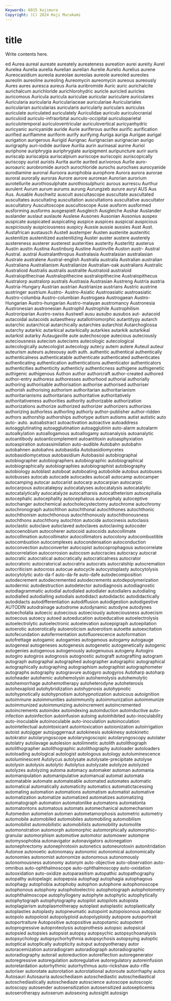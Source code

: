 ```yaml
---
Keywords: 6015 kojimura
Copyright: (C) 2024 Koji Murakami
---
```


# title

Write contents here.



ed Aurea aureal aureate aureately aureateness aureation aurei aureity Aurel
Aurelea Aurelia aurelia Aurelian aurelian Aurelie Aurelio Aurelius aurene Aureocasidium
aureola aureolae aureolas aureole aureoled aureoles aureolin aureoline aureoling Aureomycin
aureomycin aureous aureously Aures aures auresca aureus Auria auribromide Auric
auric aurichalcite aurichalcum aurichloride aurichlorohydric auricle auricled auricles auricomous Auricula
auricula auriculae auricular auriculare auriculares Auricularia auricularia Auriculariaceae auriculariae Auriculariales
auricularian auricularias auricularis auricularly auriculars auriculas auriculate auriculated auriculately Auriculidae
auriculo auriculocranial auriculoid auriculo-infraorbital auriculo-occipital auriculoparietal auriculotemporal auriculoventricular auriculovertical auricyanhydric
auricyanic auricyanide auride Aurie auriferous aurifex aurific aurification aurified auriflamme
auriform aurify aurifying Auriga auriga Aurigae aurigal aurigation aurigerous Aurigid
Aurignac Aurignacian aurignacian aurigo aurigraphy auri-iodide aurilave Aurilia aurin aurinasal
aurine Auriol auriphone auriphrygia auriphrygiate auripigment auripuncture aurir auris auriscalp
auriscalpia auriscalpium auriscope auriscopic auriscopically auriscopy aurist aurists Aurita aurite
aurited aurivorous Aurlie auro- auroauric aurobromide auroch aurochloride aurochs aurochses
aurocyanide aurodiamine auronal Auroora aurophobia aurophore Aurora aurora aurorae auroral
aurorally auroras Aurore aurore aurorean Aurorian aurorium aurotellurite aurothiosulphate aurothiosulphuric
aurous aurrescu Aurthur aurulent Aurum aurum aurums aurung Aurungzeb aurure
auryl AUS Aus Aus. Ausable Auschwitz auscult auscultascope auscultate auscultated
auscultates auscultating auscultation auscultations auscultative auscultator auscultatory Auscultoscope auscultoscope Ause
ausform ausformed ausforming ausforms ausgespielt Ausgleich Ausgleiche Aushar Auslander auslander
auslaut auslaute Auslese Ausones Ausonian Ausonius auspex auspicate auspicated auspicating
auspice auspices auspicial auspicious auspiciously auspiciousness auspicy Aussie aussie aussies
Aust Aust. Austafrican austausch Austell austemper Austen austenite austenitic austenitize
austenitized austenitizing Auster auster austere austerely austereness austerer austerest austerities
austerity Austerlitz austerus Austin austin Austina Austinburg Austine Austinville Auston
austr- Austral Austral. austral Australanthropus Australasia Australasian australasian Australe australene
Austral-english Australia australia Australian australian Australiana Australianism Australianize Australian-oak australians
Australic Australioid Australis australis australite Australoid australoid Australopithecinae Australopithecine australopithecine
Australopithecus Australorp australorp australs Austrasia Austrasian Austreng Austria austria Austria-Hungary
Austrian austrian Austrianize austrians Austric austrine austringer austrium Austro- Austro-Asiatic
Austroasiatic austroasiatic Austro-columbia Austro-columbian Austrogaea Austrogaean Austro-Hungarian Austro-hungarian Austro-malayan austromancy
Austronesia Austronesian austronesian Austrophil Austrophile Austrophilism Austroriparian Austro-swiss Austwell ausu
ausubo ausubos aut- autacoid autacoidal autacoids autaesthesy autallotriomorphic autantitypy autarch
autarchic autarchical autarchically autarchies autarchist Autarchoglossa autarchy autarkic autarkical autarkically
autarkies autarkik autarkikal autarkist autarky Autaugaville aute autechoscope autecious auteciously
auteciousness autecism autecisms autecologic autecological autecologically autecologist autecology autecy autem
autere Auteuil auteur auteurism auteurs autexousy auth auth. authentic authentical
authentically authenticalness authenticatable authenticate authenticated authenticates authenticating authentication authentications authenticator
authenticators authenticities authenticity authenticly authenticness authigene authigenetic authigenic authigenous Authon
author authorcraft author-created authored author-entry authoress authoresses authorhood authorial authorially
authoring authorisable authorisation authorise authorised authoriser authorish authorising authorism authoritarian
authoritarianism authoritarianisms authoritarians authoritative authoritatively authoritativeness authorities authority authorizable authorization
authorizations authorize authorized authorizer authorizers authorizes authorizing authorless authorling authorly
author-publisher author-ridden authors authorship authorships authotype autism autisms autist autistic
auto auto- auto. autoabstract autoactivation autoactive autoaddress autoagglutinating autoagglutination autoagglutinin
auto-alarm autoalarm autoalkylation autoallogamous autoallogamy autoanalysis autoanalytic autoantibody autoanticomplement autoantitoxin
autoasphyxiation autoaspiration autoassimilation auto-audible Autobahn autobahn autobahnen autobahns autobasidia Autobasidiomycetes
autobasidiomycetous autobasidium Autobasisii autobiographal autobiographer autobiographers autobiographic autobiographical autobiographically autobiographies
autobiographist autobiography autobiology autoblast autoboat autoboating autobolide autobus autobuses autobusses
autocab autocade autocades autocall autocamp autocamper autocamping autocar autocarist autocarp
autocarpian autocarpic autocarpous autocatalepsy autocatalyses autocatalysis autocatalytic autocatalytically autocatalyze autocatharsis
autocatheterism autocephalia autocephalic autocephality autocephalous autocephaly autoceptive autochanger autochemical autocholecystectomy
autochrome autochromy autochronograph autochthon autochthonal autochthones autochthonic autochthonism autochthonous autochthonously
autochthonousness autochthons autochthony autochton autocide autocinesis autoclasis autoclastic autoclave autoclaved
autoclaves autoclaving autocoder autocoenobium autocoherer autocoid autocoids autocollimate autocollimation autocollimator
autocollimators autocolony autocombustible autocombustion autocomplexes autocondensation autoconduction autoconvection autoconverter autocopist
autocoprophagous autocorrelate autocorrelation autocorrosion autocosm autocracies autocracy autocrat autocratic autocratical
autocratically autocraticalness autocrator autocratoric autocratorical autocratrix autocrats autocratship autocremation autocriticism
autocross autocue autocycle autocystoplasty autocytolysis autocytolytic auto-da-f auto-da-fe auto-dafe autodecomposition
autodecrement autodecremented autodecrements autodepolymerization autodermic autodestruction autodetector autodiagnosis autodiagnostic autodiagrammatic
autodial autodialed autodialer autodialers autodialing autodialled autodialling autodials autodidact autodidactic
autodidactically autodidacts autodifferentiation autodiffusion autodigestion autodigestive AUTODIN autodrainage autodrome autodynamic
autodyne autodynes autoecholalia autoecic autoecious autoeciously autoeciousness autoecism autoecous autoecy
autoed autoeducation autoeducative autoelectrolysis autoelectrolytic autoelectronic autoelevation autoepigraph autoepilation autoerotic
autoerotically autoeroticism autoerotism autoette autoexcitation autofecundation autofermentation autofluorescence autoformation autofrettage
autogamic autogamies autogamous autogamy autogauge autogeneal autogeneses autogenesis autogenetic autogenetically
autogenic autogenies autogenous autogenously autogenuous autogeny Autogiro autogiro autogiros autognosis
autognostic autograft autografting autogram autograph autographal autographed autographer autographic autographical
autographically autographing autographism autographist autographometer autographs autography autogravure autogyro autogyros
Autoharp autoharp autoheader autohemic autohemolysin autohemolysis autohemolytic autohemorrhage autohemotherapy autoheterodyne
autoheterosis autohexaploid autohybridization autohypnosis autohypnotic autohypnotically autohypnotism autohypnotization autoicous autoignition
autoimmune autoimmunities autoimmunity autoimmunization autoimmunize autoimmunized autoimmunizing autoincrement autoincremented autoincrements
autoindex autoindexing autoinduction autoinductive auto-infection autoinfection autoinfusion autoing autoinhibited auto-inoculability
auto-inoculable autoinoculable auto-inoculation autoinoculation autointellectual autointoxicant autointoxication autoionization autoirrigation autoist
autojigger autojuggernaut autokinesis autokinesy autokinetic autokrator autolaryngoscope autolaryngoscopic autolaryngoscopy autolater
autolatry autolavage autolesion autolimnetic autolith autolithograph autolithographer autolithographic autolithography autoloader
autoloaders autoloading autological autologist autologous autology autoluminescence autoluminescent Autolycus autolysate
autolysate-precipitate autolyse autolysin autolysis autolytic Autolytus autolyzate autolyze autolyzed autolyzes
autolyzing automa automacy automaker automan automania automanipulation automanipulative automanual automat
automata automatable automate automateable automated automates automatic automatical automatically automaticity
automatics automatictacessing automating automation automations automatism automatist automative automatization automatize
automatized automatizes automatizing automatograph automaton automatonlike automatons automatonta automatontons automatous
automats automechanical automechanism Automedon automelon automen autometamorphosis autometric autometry automobile
automobiled automobiles automobiling automobilism automobilist automobilistic automobilists automobility automolite automonstration
automorph automorphic automorphically automorphic-granular automorphism automotive automotor automower autompne automysophobia
autonavigator autonavigators autonegation autonephrectomy autonephrotoxin autonetics autoneurotoxin autonitridation Autonoe autonoetic
autonomasy autonomic autonomical autonomically autonomies autonomist autonomize autonomous autonomously autonomousness
autonomy autonym auto-objective auto-observation auto-omnibus auto-ophthalmoscope auto-ophthalmoscopy auto-oxidation autooxidation auto-oxidize
autoparasitism autopathic autopathography autopathy autopelagic autopepsia autophagi autophagia autophagous autophagy
autophobia autophoby autophon autophone autophonoscope autophonous autophony autophotoelectric autophotograph autophotometry
autophthalmoscope autophyllogeny autophyte autophytic autophytically autophytograph autophytography autopilot autopilots autopista
autoplagiarism autoplasmotherapy autoplast autoplastic autoplastically autoplasties autoplasty autopneumatic autopoint autopoisonous
autopolar autopolo autopoloist autopolyploid autopolyploidy autopore autoportrait autoportraiture Autopositive autopositive
autopotamic autopotent autoprogressive autoproteolysis autoprothesis autopsic autopsical autopsied autopsies autopsist
autopsy autopsychic autopsychoanalysis autopsychology autopsychorhythmia autopsychosis autopsying autoptic autoptical autoptically
autopticity autoput autopyotherapy autor autoracemization autoradiogram autoradiograph autoradiographic autoradiography autorail
autoreduction autoreflection autoregenerator autoregressive autoregulation autoregulative autoregulatory autoreinfusion autoretardation autorhythmic
autorhythmus auto-rickshaw auto-rifle autoriser autorotate autorotation autorotational autoroute autorrhaphy autos
Autosauri Autosauria autoschediasm autoschediastic autoschediastical autoschediastically autoschediaze autoscience autoscope autoscopic
autoscopy autosender autosensitization autosensitized autosepticemia autoserotherapy autoserum autosexing autosight autosign

